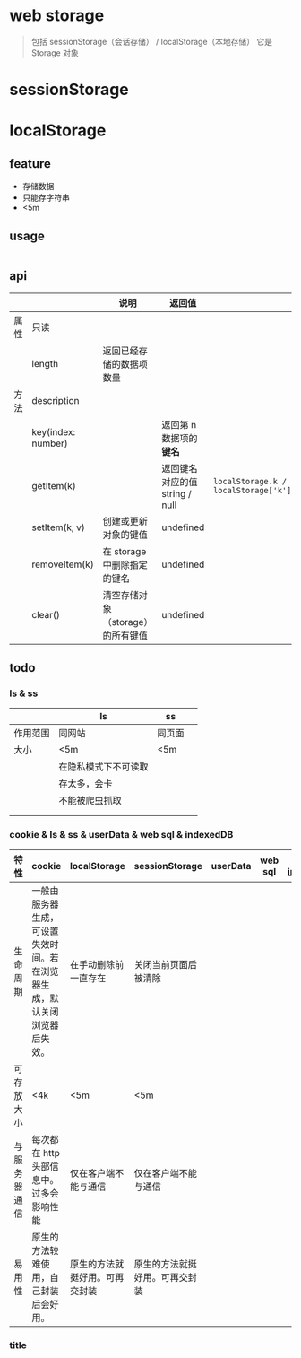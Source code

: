# web storage

> 包括 sessionStorage（会话存储） / localStorage（本地存储）
> 它是 Storage 对象

# sessionStorage

# localStorage

## feature

- 存储数据
- 只能存字符串
- <5m

## usage

```js

```

## api

|      |                    | 说明                              | 返回值                         |                                      |     |
| ---- | ------------------ | --------------------------------- | ------------------------------ | ------------------------------------ | --- |
| 属性 | 只读               |                                   |                                |                                      |     |
|      | length             | 返回已经存储的数据项数量          |                                |                                      |     |
| 方法 | description        |                                   |                                |                                      |     |
|      | key(index: number) |                                   | 返回第 n 数据项的**键名**      |                                      |     |
|      | getItem(k)         |                                   | 返回键名对应的值 string / null | `localStorage.k / localStorage['k']` |     |
|      | setItem(k, v)      | 创建或更新对象的键值              | undefined                      |                                      |     |
|      | removeItem(k)      | 在 storage 中删除指定的键名       | undefined                      |                                      |     |
|      | clear()            | 清空存储对象（storage）的所有键值 | undefined                      |                                      |     |

## todo

### ls & ss

|          | ls                   | ss     |     |
| -------- | -------------------- | ------ | --- |
| 作用范围 | 同网站               | 同页面 |     |
| 大小     | <5m                  | <5m    |     |
|          | 在隐私模式下不可读取 |        |     |
|          | 存太多，会卡         |        |     |
|          | 不能被爬虫抓取       |        |     |
|          |                      |        |     |
|          |                      |        |     |

### cookie & ls & ss & userData & web sql & indexedDB

| 特性         | cookie                                                                   | localStorage                   | sessionStorage                 | userData | web sql | - [indexedDB](/frontStore/indexedDB.html) |
| ------------ | ------------------------------------------------------------------------ | ------------------------------ | ------------------------------ | -------- | ------- | ----------------------------------------- |
| 生命周期     | 一般由服务器生成，可设置失效时间。若在浏览器生成，默认关闭浏览器后失效。 | 在手动删除前一直存在           | 关闭当前页面后被清除           |          |         |                                           |
| 可存放大小   | <4k                                                                      | <5m                            | <5m                            |          |         |                                           |
| 与服务器通信 | 每次都在 http 头部信息中。过多会影响性能                                 | 仅在客户端不能与通信           | 仅在客户端不能与通信           |          |         |                                           |
| 易用性       | 原生的方法较难使用，自己封装后会好用。                                   | 原生的方法就挺好用。可再交封装 | 原生的方法就挺好用。可再交封装 |          |         |                                           |

### title
